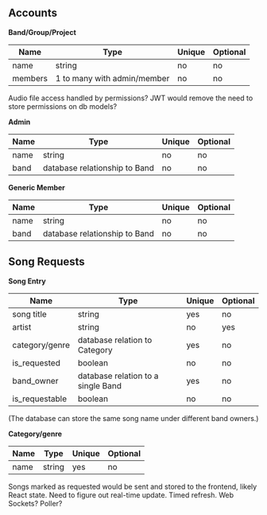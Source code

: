 ## Accounts

**Band/Group/Project**

| Name    | Type                        | Unique | Optional |
| ------- | --------------------------- | ------ | -------- |
| name    | string                      | no     | no       |
| members | 1 to many with admin/member | no     | no       | 

Audio file access handled by permissions? JWT would remove the need to store permissions on db models?

**Admin**

| Name | Type                          | Unique | Optional |
| ---- | ----------------------------- | ------ | -------- |
| name | string                        | no     | no       |
| band | database relationship to Band | no     | no       | 

**Generic Member**

| Name             | Type              | Unique | Optional |
| ---------------- | ----------------- | ------ | -------- |
| name             | string            | no     | no       |
| band | database relationship to Band | no     | no       | 

## Song Requests

**Song Entry**

| Name           | Type                               | Unique | Optional |
| -------------- | ---------------------------------- | ------ | -------- |
| song title     | string                             | yes    | no       |
| artist         | string                             | no     | yes      | 
| category/genre | database relation to Category      | yes    | no       |
| is_requested   | boolean                            | no     | no       |
| band_owner     | database relation to a single Band | yes    | no       |
|is_requestable  | boolean                            | no     | no       |

(The database can store the same song name under different band owners.)

**Category/genre**

| Name | Type   | Unique | Optional |
| ---- | ------ | ------ | -------- |
| name | string | yes    | no       | 

Songs marked as requested would be sent and stored to the frontend, likely React state. Need to figure out real-time update. Timed refresh. Web Sockets? Poller?

